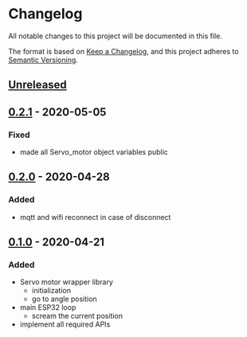 # Changelog
All notable changes to this project will be documented in this file.

The format is based on [Keep a Changelog](https://keepachangelog.com/en/1.0.0/),
and this project adheres to [Semantic Versioning](https://semver.org/spec/v2.0.0.html).

## [Unreleased]

## [0.2.1] - 2020-05-05
### Fixed
- made all Servo_motor object variables public

## [0.2.0] - 2020-04-28
### Added
- mqtt and wifi reconnect in case of disconnect

## [0.1.0] - 2020-04-21
### Added
- Servo motor wrapper library
    - initialization
    - go to angle position
- main ESP32 loop
    - scream the current position
- implement all required APIs

[Unreleased]: https://github.com/brewmajsters/servo_motor/compare/0.2.1...develop
[0.2.1]: https://github.com/brewmajsters/servo_motor/compare/0.2.0...0.2.1
[0.2.0]: https://github.com/brewmajsters/servo_motor/compare/0.1.0...0.2.0
[0.1.0]: https://github.com/brewmajsters/servo_motor/compare/0.0.1...0.1.0
[0.0.1]: https://github.com/brewmajsters/servo_motor/releases/tag/0.0.1
